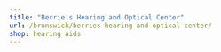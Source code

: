 ```yaml
---
title: "Berrie's Hearing and Optical Center"
url: /brunswick/berries-hearing-and-optical-center/
shop: hearing aids
---
```

